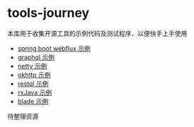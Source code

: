 # tools-journey

本库用于收集开源工具的示例代码及测试程序，以便快手上手使用

* [spring boot webflux 示例](/webflux-sample/README.md)
* [graphql 示例](/graphql-sample/README.md)
* [netty 示例](/netty-sample/README.md)
* [okhttp 示例](/okhttp3-sample/README.md)
* [restql 示例](/restql-sample/README.md)
* [rxJava 示例](/rx-sample/README.md)
* [blade 示例](/blade-sample/README.md) 

待整理资源

